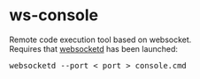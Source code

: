 ws-console
==========
<div>Remote code execution tool based on websocket.<br/>
Requires that <a href="https://github.com/joewalnes/websocketd">websocketd</a> has been launched:<br/>
<pre>websocketd --port &lt; port &gt; console.cmd</pre>
</div>
